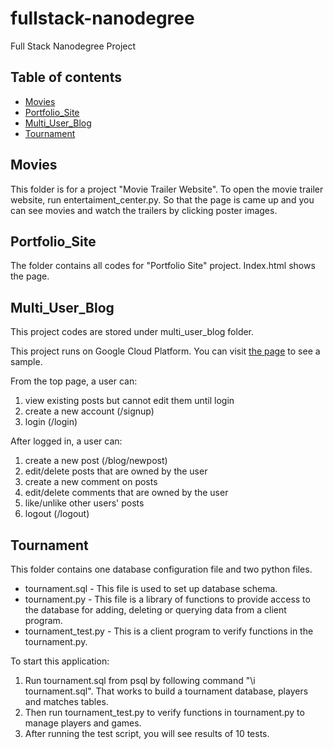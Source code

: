 # fullstack-nanodegree
Full Stack Nanodegree Project

## Table of contents
- [Movies](#movies)
- [Portfolio_Site](#portfolio_site)
- [Multi_User_Blog](#multi_user_blog)
- [Tournament](#tournament)

## Movies
This folder is for a project "Movie Trailer Website".
To open the movie trailer website, run entertaiment_center.py.
So that the page is came up and you can see movies and watch the trailers by clicking poster images. 

## Portfolio_Site
The folder contains all codes for "Portfolio Site" project. Index.html shows the page.

## Multi_User_Blog
This project codes are stored under multi_user_blog folder.

This project runs on Google Cloud Platform. You can visit [the page](https://hello-world-sally-158219.appspot.com) to see a sample.

From the top page, a user can:

1. view existing posts but cannot edit them until login
2. create a new account (/signup)
3. login (/login)

After logged in, a user can:

1. create a new post (/blog/newpost)
2. edit/delete posts that are owned by the user
3. create a new comment on posts
4. edit/delete comments that are owned by the user
5. like/unlike other users' posts
6. logout (/logout)

## Tournament
This folder contains one database configuration file and two python files.

* tournament.sql -  This file is used to set up database schema.
* tournament.py - This file is a library of functions to provide access to the database for adding, deleting or querying data from a client program.
* tournament_test.py - This is a client program to verify functions in the tournament.py.

To start this application:

1. Run tournament.sql from psql by following command "\i tournament.sql". That works to build a tournament database, players and matches tables.
2. Then run tournament_test.py to verify functions in tournament.py to manage players and games.
3. After running the test script, you will see results of 10 tests.

